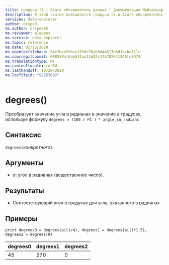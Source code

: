 ```yaml
---
title: градусы () — Azure обозреватель данных | Документация Майкрософт
description: В этой статье описывается градусы () в Azure обозреватель данных.
services: data-explorer
author: orspod
ms.author: orspodek
ms.reviewer: alexans
ms.service: data-explorer
ms.topic: reference
ms.date: 02/13/2020
ms.openlocfilehash: 04efbee59bce153de76ab5d44617b8d1bebc121c
ms.sourcegitcommit: 608539af6ab511aa11d82c17b782641340fc8974
ms.translationtype: MT
ms.contentlocale: ru-RU
ms.lasthandoff: 10/20/2020
ms.locfileid: "92253092"
---
```

# <a name="degrees"></a>degrees()

Преобразует значение угла в радианах в значение в градусах, используя формулу `degrees = (180 / PI ) * angle_in_radians`

## <a name="syntax"></a>Синтаксис

`degrees(`*конкретного*`)`

## <a name="arguments"></a>Аргументы

* *a*: угол в радианах (вещественное число).

## <a name="returns"></a>Результаты

* Соответствующий угол в градусах для угла, указанного в радианах. 

## <a name="examples"></a>Примеры

```kusto
print degrees0 = degrees(pi()/4), degrees1 = degrees(pi()*1.5), degrees2 = degrees(0)

```

|degrees0|degrees1|degrees2|
|---|---|---|
|45|270|0|
